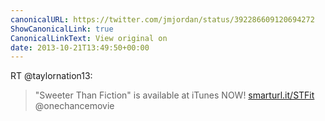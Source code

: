 ```yaml
---
canonicalURL: https://twitter.com/jmjordan/status/392286609120694272
ShowCanonicalLink: true
CanonicalLinkText: View original on
date: 2013-10-21T13:49:50+00:00
---
```

RT @taylornation13:
> "Sweeter Than Fiction" is available at iTunes NOW! [smarturl.it/STFit](http://smarturl.it/STFit) @onechancemovie